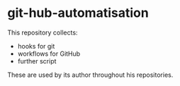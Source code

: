 # git-hub-automatisation

This repository collects:

- hooks for git
- workflows for GitHub
- further script

These are used by its author throughout his repositories.
